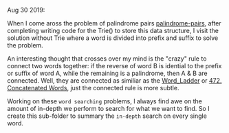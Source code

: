 Aug 30 2019:   
   
When I come aross the problem of palindrome pairs [palindrome-pairs](https://leetcode.com/problems/palindrome-pairs/), after completing writing code for the Trie() to store this data structure, I visit the solution without Trie where a word is divided into prefix and suffix to solve the problem.   
   
   An interesting thought that crosses over my mind is the "crazy" rule to connect two words together: if the reverse of word B is idential to the prefix or suffix of word A, while the remaining is a palindrome, then A & B are connected. Well, they are connected as similiar as the [Word_Ladder](https://leetcode.com/problems/word-ladder/) or [472. Concatenated Words](https://leetcode.com/problems/concatenated-words/), just the connected rule is more subtle.   
      
   Working on these `word searching` problems, I always find awe on the amount of in-depth we perform to search for what we want to find. So I create this sub-folder to summary the `in-depth` search on every single word.

